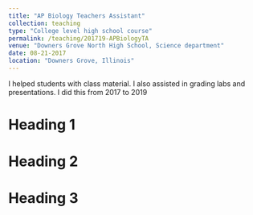 ```yaml
---
title: "AP Biology Teachers Assistant"
collection: teaching
type: "College level high school course"
permalink: /teaching/201719-APBiologyTA
venue: "Downers Grove North High School, Science department"
date: 08-21-2017
location: "Downers Grove, Illinois"
---
```


I helped students with class material. I also assisted in grading labs and presentations. I did this from 2017 to 2019

Heading 1
======

Heading 2
======

Heading 3
======
